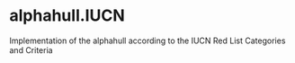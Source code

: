 # alphahull.IUCN
 Implementation of the alphahull according to the IUCN Red List Categories and Criteria
